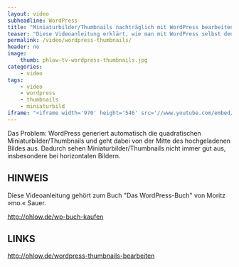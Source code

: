 ```yaml
---
layout: video
subheadline: WordPress
title: "Miniaturbilder/Thumbnails nachträglich mit WordPress bearbeiten"
teaser: "Diese Videoanleitung erklärt, wie man mit WordPress selbst den Ausschnitt bestimmt und ein neues Miniaturbild bzw. einen Thumbnail erstellt."
permalink: /video/wordpress-thumbnails/
header: no
image:
    thumb: phlow-tv-wordpress-thumbnails.jpg
categories:
    - video
tags:
    - video
    - wordpress
    - thumbnails
    - miniaturbild
iframe: "<iframe width='970' height='546' src='//www.youtube.com/embed/8n6j7oqYF7c' frameborder='0' allowfullscreen></iframe>"
---
```

Das Problem: WordPress generiert automatisch die quadratischen Miniaturbilder/Thumbnails und geht dabei von der Mitte des hochgeladenen Bildes aus. Dadurch sehen Miniaturbilder/Thumbnails nicht immer gut aus, insbesondere bei horizontalen Bildern. 

## HINWEIS

Diese Videoanleitung gehört zum Buch "Das WordPress-Buch" von Moritz »mo.« Sauer.

<http://phlow.de/wp-buch-kaufen>

## LINKS

<http://phlow.de/wordpress-thumbnails-bearbeiten>
